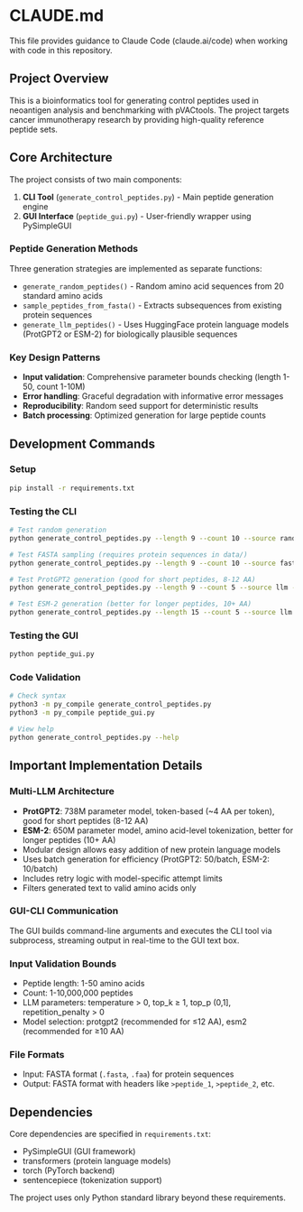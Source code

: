 # CLAUDE.md

This file provides guidance to Claude Code (claude.ai/code) when working with code in this repository.

## Project Overview

This is a bioinformatics tool for generating control peptides used in neoantigen analysis and benchmarking with pVACtools. The project targets cancer immunotherapy research by providing high-quality reference peptide sets.

## Core Architecture

The project consists of two main components:

1. **CLI Tool** (`generate_control_peptides.py`) - Main peptide generation engine
2. **GUI Interface** (`peptide_gui.py`) - User-friendly wrapper using PySimpleGUI

### Peptide Generation Methods

Three generation strategies are implemented as separate functions:

- `generate_random_peptides()` - Random amino acid sequences from 20 standard amino acids
- `sample_peptides_from_fasta()` - Extracts subsequences from existing protein sequences 
- `generate_llm_peptides()` - Uses HuggingFace protein language models (ProtGPT2 or ESM-2) for biologically plausible sequences

### Key Design Patterns

- **Input validation**: Comprehensive parameter bounds checking (length 1-50, count 1-10M)
- **Error handling**: Graceful degradation with informative error messages
- **Reproducibility**: Random seed support for deterministic results
- **Batch processing**: Optimized generation for large peptide counts

## Development Commands

### Setup
```bash
pip install -r requirements.txt
```

### Testing the CLI
```bash
# Test random generation
python generate_control_peptides.py --length 9 --count 10 --source random --output test.fasta --seed 42

# Test FASTA sampling (requires protein sequences in data/)
python generate_control_peptides.py --length 9 --count 10 --source fasta --fasta_file data/GCF_000001405.40/protein.faa --output test.fasta

# Test ProtGPT2 generation (good for short peptides, 8-12 AA)
python generate_control_peptides.py --length 9 --count 5 --source llm --llm_model protgpt2 --temperature 1.2 --output test.fasta

# Test ESM-2 generation (better for longer peptides, 10+ AA)
python generate_control_peptides.py --length 15 --count 5 --source llm --llm_model esm2 --temperature 1.0 --output test.fasta
```

### Testing the GUI
```bash
python peptide_gui.py
```

### Code Validation
```bash
# Check syntax
python3 -m py_compile generate_control_peptides.py
python3 -m py_compile peptide_gui.py

# View help
python generate_control_peptides.py --help
```

## Important Implementation Details

### Multi-LLM Architecture
- **ProtGPT2**: 738M parameter model, token-based (~4 AA per token), good for short peptides (8-12 AA)
- **ESM-2**: 650M parameter model, amino acid-level tokenization, better for longer peptides (10+ AA)
- Modular design allows easy addition of new protein language models
- Uses batch generation for efficiency (ProtGPT2: 50/batch, ESM-2: 10/batch)
- Includes retry logic with model-specific attempt limits
- Filters generated text to valid amino acids only

### GUI-CLI Communication
The GUI builds command-line arguments and executes the CLI tool via subprocess, streaming output in real-time to the GUI text box.

### Input Validation Bounds
- Peptide length: 1-50 amino acids
- Count: 1-10,000,000 peptides  
- LLM parameters: temperature > 0, top_k ≥ 1, top_p (0,1], repetition_penalty > 0
- Model selection: protgpt2 (recommended for ≤12 AA), esm2 (recommended for ≥10 AA)

### File Formats
- Input: FASTA format (`.fasta`, `.faa`) for protein sequences
- Output: FASTA format with headers like `>peptide_1`, `>peptide_2`, etc.

## Dependencies

Core dependencies are specified in `requirements.txt`:
- PySimpleGUI (GUI framework)
- transformers (protein language models)
- torch (PyTorch backend)
- sentencepiece (tokenization support)

The project uses only Python standard library beyond these requirements.